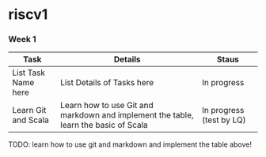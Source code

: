 # riscv1

### Week 1
 
| Task          | Details                           | Staus                                                         |
| ---------------------- | ------------------------------------------ | ------------------------------------------------------------ |
| List Task Name here | List Details of Tasks here |      In progress                                   |
| Learn Git and Scala | Learn how to use Git and markdown and implement the table, learn the basic of Scala| In progress (test by LQ)|

TODO: learn how to use git and markdown and implement the table above!
